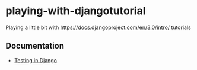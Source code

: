 # playing-with-djangotutorial
Playing a little bit with https://docs.djangoproject.com/en/3.0/intro/ tutorials

## Documentation
- [Testing in Django](https://docs.djangoproject.com/en/3.0/topics/testing/)

